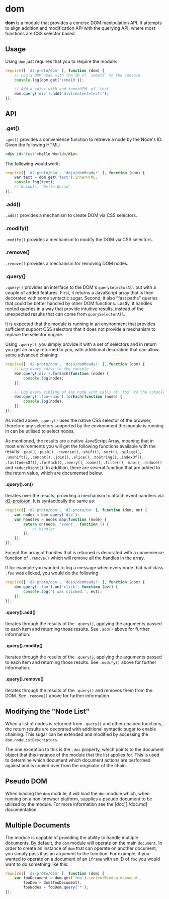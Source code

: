 # dom

**dom** is a module that provides a concise DOM manipulation API.  It attempts to align addition and modification API
with the querying API, where most functions are CSS selector based.

## Usage

Using `dom` just requires that you to require the module:

```js
require([ 'd2-proto/dom' ], function (dom) {
	// Log a DOM node with the ID of `someId` to the console
	console.log(dom.get('someId'));

	// Add a <div> with and innerHTML of `test`
	dom.query('div').add('div[content=test]');
});
```

## API

### .get()

`.get()` provides a convenience function to retrieve a node by the Node's ID.  Given the following HTML:

```html
<div id="test">Hello World</div>
```

The following would work:

```js
require([ 'd2-proto/dom', 'dojo/domReady!' ], function (dom) {
	var text = dom.get('test').innerHTML;
	console.log(text);
	// Outputs: 'Hello World'
});
```

### .add()

`.add()` provides a mechanism to create DOM via CSS selectors.

### .modify()

`.modify()` provides a mechanism to modify the DOM via CSS selectors.

### .remove()

`.remove()` provides a mechanism for removing DOM nodes.

### .query()

`.query()` provides an interface to the DOM's `querySelectorAll` but with a couple of added features.  First, it
returns a JavaScript array that is then decorated with some syntactic sugar.  Second, it also "fast paths" queries that
could be better handled by other DOM functions.  Lastly, it handles rooted queries in a way that provide intuitive
results, instead of the unexpected results that can come from `querySelectorAll`.

It is expected that the module is running in an environment that provides sufficient support CSS selectors that it does
not provide a mechanism to replace the selector engine.

Using `.query()`, you simply provide it with a set of selectors and in return you get an array returned to you,
with additional decoration that can allow some advanced chaining:

```js
require([ 'd2-proto/dom', 'dojo/domReady!' ], function (dom) {
	// Log every <div> to the console
	dom.query('div').forEach(function (node) {
		console.log(node);
	});

	// Log every sibling of any node with calls of `foo` to the console
	dom.query('.foo~span').forEach(function (node) {
		console.log(node);
	});
});
```

As noted above, `.query()` uses the native CSS selector of the browser, therefore any selectors supported by the
environment the module is running in can be utilised to select nodes.

As mentioned, the results are a native JavaScript Array, meaning that in most environments you will get the following
functions available with the results: `.pop()`, `.push()`, `.reverse()`, `.shift()`, `.sort()`, `.splice()`,
`.unshift()`, `.concat()`, `.join()`, `.slice()`, `.toString()`, `.indexOf()`, `.lastIndexOf()`, `.forEach()`,
`.every()`, `.some()`, `.filter()`, `.map()`, `.reduce()` and `reduceRight()`.  In addition, there are several function
that are added to the return value, which are documented below.

#### .query().on()

Iterates over the results, providing a mechanism to attach event handlers via [d2-proto/on](./on.md).  It is
syntactically the same as:

```js
require([ 'd2-proto/dom', 'd2-proto/on' ], function (dom, on) {
	var nodes = dom.query('div');
	var handles = nodes.map(function (node) {
		return on(node, 'event', function () {
			// handler
		});
	});
});
```

Except the array of handles that is returned is decorated with a convenience function of `.remove()` which will remove
all the handles in the array.

If for example you wanted to log a message when every node that had class `.foo` was clicked, you would do the
following:

```js
require([ 'd2-proto/dom', 'dojo/domReady!' ], function (dom) {
	dom.query('.foo').on('click', function (evt) {
		console.log('I was clicked.', evt);
	});
});
```

#### .query().add()

Iterates through the results of the `.query()`, applying the arguments passed to each item and returning those results.
See `.add()` above for further information.

#### .query().modify()

Iterates through the results of the `.query()`, applying the arguments passed to each item and returning those results.
See `.modify()` above for further information.

#### .query().remove()

Iterates through the results of the `.query()` and removes them from the DOM.  See `.remove()` above for further
information.

## Modifying the "Node List"

When a list of nodes is returned from `.query()` and other chained functions, the return results are decorated with
additional syntactic sugar to enable chaining.  This sugar can be extended and modified by accessing the
`dom.nodeListDescriptors`.

The one exception to this is the `.doc` property, which points to the document object that this instance of the module
that the list applies for.  This is used to determine which document which document actions are performed against and
is copied over from the originator of the chain.

## Pseudo DOM

When loading the `dom` module, it will load the `doc` module which, when running on a non-browser platform, supplies
a pseudo document to be utilised by the module.  For more information see the [doc][./doc.md] documentation.

## Multiple Documents

The module is capable of providing the ability to handle multiple documents.  By default, the `dom` module will
operate on the main `document`.  In order to create an instance of `dom` that can operate on another document, you
simply pass it as an argument to the function.  For example, if you wanted to operate on a document of an `iframe` with
an ID of `foo` you would want to do something like this:

```js
require([ 'd2-proto/dom' ], function (dom) {
	var fooDocument = dom.get('foo').contentWindow.document,
		fooDom = dom(fooDocument),
		fooNodes = fooDom.query('*');
});
```
